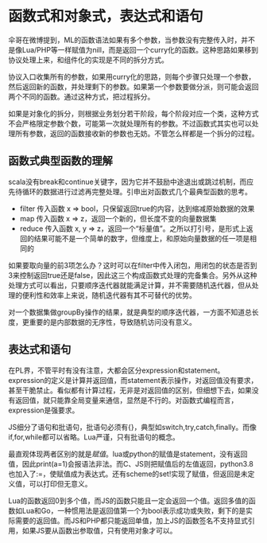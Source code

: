 函数式和对象式，表达式和语句
====
伞哥在微博提到，ML的函数语法如果有多个参数，当参数没有完整传入时，并不是像Lua/PHP等一样赋值为nill，而是返回一个curry化的函数。这种思路如果移到协议处理上来，和组件化的实现是不同的拆分方式。

协议入口收集所有的参数，如果用curry化的思路，则每个步骤只处理一个参数，然后返回新的函数，并处理剩下的参数。如果第一个参数要做分派，则可能会返回两个不同的函数。通过这种方式，把过程拆分。

如果是对象化的拆分，则根据业务划分若干阶段，每个阶段对应一个类，这种方式不会严格限定参数个数，可能第一次就处理所有的参数。不过函数式其实也可以处理所有参数，返回的函数接收新的参数也无妨。不管怎么样都是一个拆分的过程。

函数式典型函数的理解
--
scala没有break和continue关键字，因为它并不鼓励中途退出或跳过机制，而应先待循环的数据进行过滤再完整处理。引申出对函数式几个最典型函数的思考。

* filter 传入函数 x => bool，只保留返回true的内容，达到缩减原始数据的效果
* map 传入函数 x => z，返回一个新的，但长度不变的向量数据集
* reduce 传入函数 x, y => z，返回一个“标量值”。之所以打引号，是形式上返回的结果可能不是一个简单的数字，但维度上，和原始向量数据的任一项是相同的

如果要取向量的前3项怎么办？这时可以在filter中传入闭包，用闭包的状态是否到3来控制返回true还是false，因此这三个构成函数式处理的完备集合。另外从这种处理方式可以看出，只要顺序迭代器就能满足计算，并不需要随机迭代器，但从处理的便利性和效率上来说，随机迭代器有其不可替代的优势。

对一个数据集做groupBy操作的结果，就是典型的顺序迭代器，一方面不知道总长度，更重要的是内部数据的无序性，导致随机访问没有意义。

表达式和语句
--
在PL界，不管平时有没有注意，大都会区分expression和statement。expression的定义是计算并返回值，而statement表示操作，对返回值没有要求，甚至干脆禁止。看似都有计算过程，无非是对返回值的区别，但细想下去，如果没有返回值，就只能靠全局变量来通信，显然是不行的。对函数式编程而言，expression是强要求。

JS细分了语句和批语句，批语句必须有{}，典型如switch,try,catch,finally。而像if,for,while都可以省略。Lua严谨，只有批语句的概念。

最直观体现两者区别的就是*赋值*。lua或python的赋值是statement，没有返回值，因此print(a=1)会报语法非法。而C、JS则把赋值后的左值返回，python3.8也加入了:=，使赋值成为表达式。还有scheme的set!实现了赋值，但返回是未定义值，可以打印但无意义。

Lua的函数返回0到多个值，而JS的函数只能且一定会返回一个值。返回多值的函数如Lua和Go，一种惯用法是返回值第一个为bool表示成功或失败，剩下的是实际需要的返回值。而JS和PHP都只能返回单值，加上JS的函数签名不支持显式引用，如果JS要从函数出参取值，只有使用对象才可以。